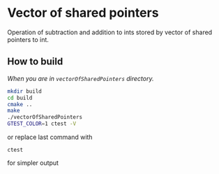 # Vector of shared pointers

Operation of subtraction and addition to ints stored by vector of shared pointers to int.

## How to build

*When you are in `vectorOfSharedPointers` directory.*

```bash
mkdir build
cd build
cmake ..
make
./vectorOfSharedPointers
GTEST_COLOR=1 ctest -V
```
or replace last command with
```
ctest
```
for simpler output

